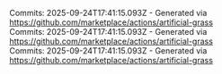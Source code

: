 Commits: 2025-09-24T17:41:15.093Z - Generated via https://github.com/marketplace/actions/artificial-grass
<br>
Commits: 2025-09-24T17:41:15.093Z - Generated via https://github.com/marketplace/actions/artificial-grass
<br>
Commits: 2025-09-24T17:41:15.093Z - Generated via https://github.com/marketplace/actions/artificial-grass
<br>
